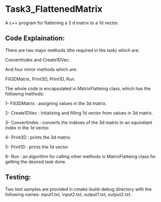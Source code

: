 # Task3_FlattenedMatrix
A c++ program for flattening a 3 d matrix to a 1d vector.

## Code Explaination:

There are two major methods (the required in the task) which are: 

ConvertIndex and Create1DVec. 

And four minor methods which are:

Fill3DMatrix, Print3D, Print1D, Run.

The whole code is encapsulated in MatrixFlatteing class, which has the following methods:

1- Fill3DMatrix : assigning values in the 3d matrix.

2- Create1DVec : Intializing and filling 1d vector from values in 3d matrix.

3- ConvertIndex : converts the indexes of the 3d matrix to an equivelant index in the 1d vector.

4- Print3D : prints the 3d matrix.

5- Print1D : prints the 1d vector

6- Run : an algorithm for calling other methods in MatrixFlatteing class for getting the desired task done.  

## Testing:

Two test samples are provided in cmake-build-debug directory with the following names:
input1.txt, input2.txt, output1.txt, output2.txt.
